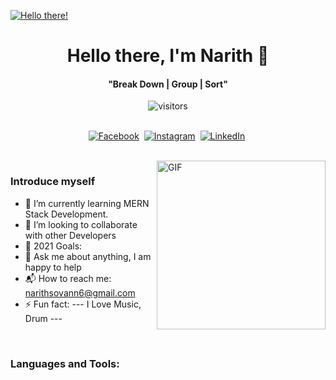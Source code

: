 
[![Hello there!](https://b2-security.bg/images/2/b1e3ac341c6c35191b84c44a1dafe4bf/index-security-bg-353.jpg)](https://rails.netlify.app)

<p>
  <h1 align="center"><b>Hello there, I'm Narith 👋</b></h1>
</p>

<p>
  <h4 align="center"><b>"Break Down | Group | Sort"</b></h4>
</p>

<p align="center">
    <img align="center" alt="visitors" src="https://gpvc.arturio.dev/SovannNarith" />
</p>

<p align="center">
<br>
<a href="https://www.facebook.com/rails.api"><img src="https://img.shields.io/badge/facebook-%231877F2.svg?&style=for-the-badge&logo=facebook&logoColor=white" alt="Facebook" /></a>&nbsp;
<a href="https://www.instagram.com/rails_api/"><img src="https://img.shields.io/badge/instagram-%23E4405F.svg?&style=for-the-badge&logo=instagram&logoColor=white" alt="Instagram" /></a>&nbsp;
<a href="https://www.linkedin.com/in/railsapi007/"><img src="https://img.shields.io/badge/linkedin-%230077B5.svg?&style=for-the-badge&logo=linkedin&logoColor=white" alt="LinkedIn" /></a>&nbsp;
</p>

<br>

<img align="right" height="270px" alt="GIF" src="https://i.pinimg.com/originals/e4/26/70/e426702edf874b181aced1e2fa5c6cde.gif" />

### Introduce myself
- 🌱 I’m currently learning MERN Stack Development.
- 👯 I’m looking to collaborate with other Developers 
- 🥅 2021 Goals: 
- 💬 Ask me about anything, I am happy to help 
- 📬 How to reach me: narithsovann6@gmail.com
- ⚡ Fun fact: --- I Love Music, Drum ---

<br>


### Languages and Tools: 


